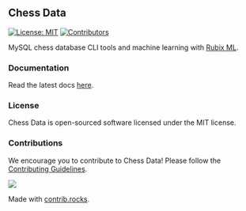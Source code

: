 ## Chess Data

[![License: MIT](https://img.shields.io/badge/License-MIT-blue.svg)](https://opensource.org/license/mit/)
[![Contributors](https://img.shields.io/github/contributors/chesslablab/chess-data)](https://github.com/chesslablab/chess-data/graphs/contributors)

MySQL chess database CLI tools and machine learning with [Rubix ML](https://github.com/RubixML/ML).

### Documentation

Read the latest docs [here](https://chess-data.docs.chesslablab.org/).

### License

Chess Data is open-sourced software licensed under the MIT license.

### Contributions

We encourage you to contribute to Chess Data! Please follow the [Contributing Guidelines](https://github.com/chesslablab/chess-data/blob/master/CONTRIBUTING.md).

<a href="https://github.com/chesslablab/chess-data/graphs/contributors">
  <img src="https://contrib.rocks/image?repo=chesslablab/chess-data" />
</a>

Made with [contrib.rocks](https://contrib.rocks).
